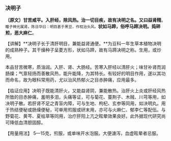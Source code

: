 ### 决明子

**〔原文〕甘苦咸平。入肝经，除风热。治一切目疾，故有决明之名。又曰益肾精**。<small>瞳子神光属肾。陈日华曰：明目甚于黑豆，作枕治头风。</small>**状如马蹄，俗呼马蹄决明。捣碎煎，恶大麻仁**。

【讲解】**决明子长于清肝明目，兼能益肾通便。**为豆科一年生草本植物决明的成熟种子。其干燥种子呈菱方形，状如马蹄，故有马蹄决明之称。生用，或炒用。

本品甘苦微寒，质油润。入肝、肾、大肠经。苦寒入肝经以清肝火；味甘补肾而润肠燥；气禀轻扬而善散风热，能升能降，为其特长。有较好的明目作用，遂以其功而命名，故为眼科常用药，尤以治风热郁火之目赤肿痛，应用最多。

【临证应用】决明子既能清肝火，又能益肾阴，兼能散热。治肝火上炎或肝经风热所致的目赤肿痛，羞明多泪，头痛等证，可与菊花、蔓荆子、木贼、川芎等用，如决明子散。若肝肾不足之青盲内障，可与生地、枸杞、玄参等同用，如决明丸。用于热结便秘或肠燥便秘，可单用煎服或研末用，亦可与火麻仁、郁李仁等配伍。与野菊花、黄芩、夏枯草等同用，治疗肝阳上亢之眩晕效果良好。此外据现代研究尚可降低血清胆固醇。

【用量用法】   5—15克，煎服，或单味开水泡服。大便溏泻，血虚眩晕者忌服。
